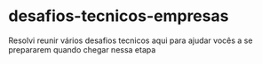 # desafios-tecnicos-empresas
Resolvi reunir vários desafios tecnicos aqui para ajudar vocês a se prepararem quando chegar nessa etapa
